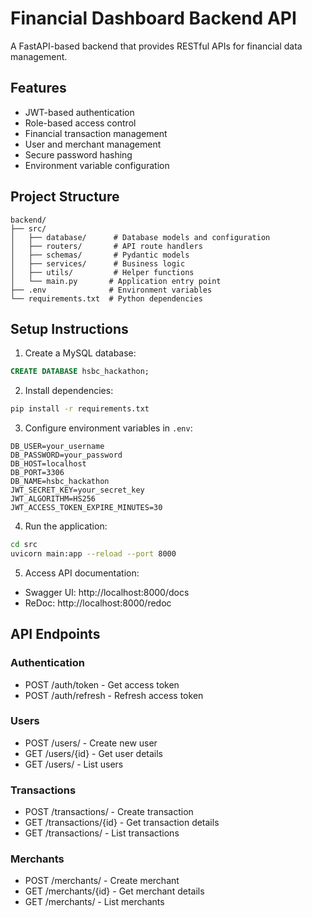 # Financial Dashboard Backend API

A FastAPI-based backend that provides RESTful APIs for financial data management.

## Features

- JWT-based authentication
- Role-based access control
- Financial transaction management
- User and merchant management
- Secure password hashing
- Environment variable configuration

## Project Structure
```
backend/
├── src/
│   ├── database/      # Database models and configuration
│   ├── routers/       # API route handlers
│   ├── schemas/       # Pydantic models
│   ├── services/      # Business logic
│   ├── utils/         # Helper functions
│   └── main.py       # Application entry point
├── .env              # Environment variables
└── requirements.txt  # Python dependencies
```

## Setup Instructions

1. Create a MySQL database:
```sql
CREATE DATABASE hsbc_hackathon;
```

2. Install dependencies:
```bash
pip install -r requirements.txt
```

3. Configure environment variables in `.env`:
```env
DB_USER=your_username
DB_PASSWORD=your_password
DB_HOST=localhost
DB_PORT=3306
DB_NAME=hsbc_hackathon
JWT_SECRET_KEY=your_secret_key
JWT_ALGORITHM=HS256
JWT_ACCESS_TOKEN_EXPIRE_MINUTES=30
```

4. Run the application:
```bash
cd src
uvicorn main:app --reload --port 8000
```

5. Access API documentation:
- Swagger UI: http://localhost:8000/docs
- ReDoc: http://localhost:8000/redoc

## API Endpoints

### Authentication
- POST /auth/token - Get access token
- POST /auth/refresh - Refresh access token

### Users
- POST /users/ - Create new user
- GET /users/{id} - Get user details
- GET /users/ - List users

### Transactions
- POST /transactions/ - Create transaction
- GET /transactions/{id} - Get transaction details
- GET /transactions/ - List transactions

### Merchants
- POST /merchants/ - Create merchant
- GET /merchants/{id} - Get merchant details
- GET /merchants/ - List merchants
